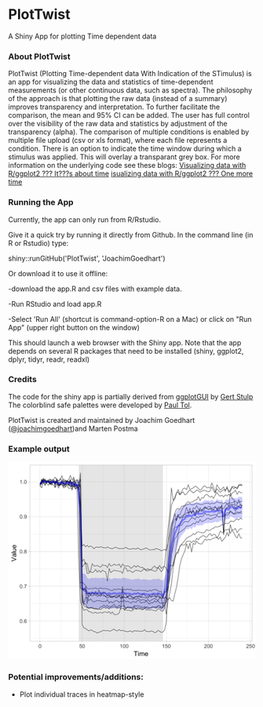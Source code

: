 # PlotTwist
A Shiny App for plotting Time dependent data

### About PlotTwist
  
PlotTwist (Plotting Time-dependent data With Indication of the STimulus) is an app for visualizing the data and statistics of time-dependent measurements (or other continuous data, such as spectra). The philosophy of the approach is that plotting the raw data (instead of a summary) improves transparency and interpretation. To further facilitate the comparison, the mean and 95% CI can be added. The user has full control over the visibility of the raw data and statistics by adjustment of the transparency (alpha).
The comparison of multiple conditions is enabled by multiple file upload (csv or xls format), where each file represents a condition.
There is an option to indicate the time window during which a stimulus was applied. This will overlay a transparant grey box.
For more information on the underlying code see these blogs:
[Visualizing data with R/ggplot2 ??? It???s about time](http://thenode.biologists.com/visualizing-data-with-r-ggplot2/education/)
[isualizing data with R/ggplot2 ??? One more time](http://thenode.biologists.com/visualizing-data-one-more-time/education/)

### Running the App

Currently, the app can only run from R/Rstudio.

Give it a quick try by running it directly from Github. In the command line (in R or Rstudio) type:

shiny::runGitHub('PlotTwist', 'JoachimGoedhart')

Or download it to use it offline:

-download the app.R and csv files with example data.

-Run RStudio and load app.R

-Select 'Run All' (shortcut is command-option-R on a Mac) or click on "Run App" (upper right button on the window)

This should launch a web browser with the Shiny app.
Note that the app depends on several R packages that need to be installed (shiny, ggplot2, dplyr, tidyr, readr, readxl)


### Credits

The code for the shiny app is partially derived from [ggplotGUI](https://github.com/gertstulp/ggplotgui) by [Gert Stulp](https://www.gertstulp.com)  
The colorblind safe palettes were developed by [Paul Tol](https://personal.sron.nl/~pault/).

PlotTwist is created and maintained by Joachim Goedhart ([@joachimgoedhart](https://twitter.com/joachimgoedhart))and Marten Postma

### Example output

![alt text](https://github.com/JoachimGoedhart/PlotTwist/blob/master/Timeseries_example1.png "Output")

  
### Potential improvements/additions:

* Plot individual traces in heatmap-style